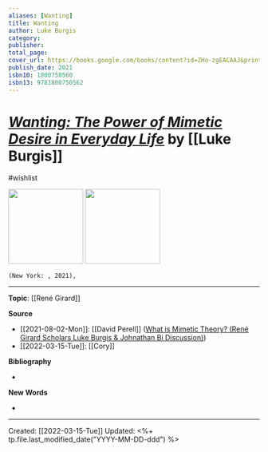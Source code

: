 ```yaml
---
aliases: [Wanting]
title: Wanting
author: Luke Burgis
category: 
publisher: 
total_page: 
cover_url: https://books.google.com/books/content?id=ZHo-zgEACAAJ&printsec=frontcover&img=1&zoom=1&source=gbs_api
publish_date: 2021
isbn10: 1800750560
isbn13: 9781800750562
---
```

# [*Wanting: The Power of Mimetic Desire in Everyday Life*]() by [[Luke Burgis]]
#wishlist

<img src="" width=150>
<img src="https://books.google.com/books/content?id=ZHo-zgEACAAJ&printsec=frontcover&img=1&zoom=1&source=gbs_api" width=150>

`(New York: , 2021), `



--- 
**Topic**: [[René Girard]]

**Source**
- [[2021-08-02-Mon]]: [[David Perell]] ([What is Mimetic Theory? (René Girard Scholars Luke Burgis & Johnathan Bi Discussion)](https://www.youtube.com/watch?v=1T79KLUyXqs))
- [[2022-03-15-Tue]]: [[Cory]]


**Bibliography**

- 

**New Words**

- 

---
Created: [[2022-03-15-Tue]]
Updated: <%+ tp.file.last_modified_date("YYYY-MM-DD-ddd") %>
